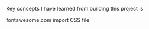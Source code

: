 Key concepts I have learned from building this project is

fontawesome.com import CSS file
<i class="fas fa-search-plus"></i>
